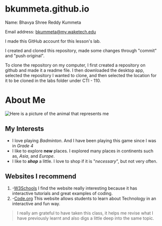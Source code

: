 # bkummeta.github.io
Name: Bhavya Shree Reddy Kummeta

Email address: bkummeta@my.waketech.edu

I made this GitHub account for this lesson's lab.

I created and cloned this repository, made some changes through "commit" and "push original".

To clone the repository on my computer, I first created a repository on github and made it a readme file. I then downloaded the desktop app, selected the repository I wanted to clone, and then selected the location for it to be cloned in the labs folder under CTI - 110.

# About Me 
 ![Here is a picture of the animal that represents me](https://images.theconversation.com/files/443875/original/file-20220201-25-lb03xa.jpg?ixlib=rb-1.1.0&rect=0%2C0%2C4747%2C3172&q=45&auto=format&w=754&fit=clip)
## My Interests 
 * I love playing _Badminton_. And I have been playing this game since I was in _Grade 4_  
 * I like to explore **new** places. I explored many places in continents such as, _Asia_, and _Europe_.  
 * I like to **_shop_** a little. I love to shop if it is "_necessary_", but not very often.   
## Websites I recommend
 1. -[W3Schools](https://www.w3schools.com)   I find the website really interesting because it has interactive tutorials and great examples of coding.  
 2. -[Code.org](https://code.org)   This website allows students to learn about Technology in an interactive and fun way.  

>I really am grateful to have taken this class, it helps me revise what I have previously learnt and also digs a little deep into the same topic.
